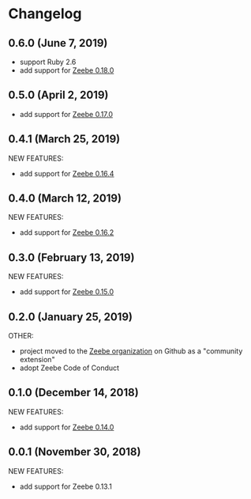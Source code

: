 # Changelog

## 0.6.0 (June 7, 2019)

- support Ruby 2.6
- add support for [Zeebe 0.18.0](https://github.com/zeebe-io/zeebe/releases/tag/0.18.0)

## 0.5.0 (April 2, 2019)

- add support for [Zeebe 0.17.0](https://github.com/zeebe-io/zeebe/releases/tag/0.17.0)

## 0.4.1 (March 25, 2019)

NEW FEATURES:

- add support for [Zeebe 0.16.4](https://github.com/zeebe-io/zeebe/releases/tag/0.16.4)

## 0.4.0 (March 12, 2019)

NEW FEATURES:

- add support for [Zeebe 0.16.2](https://github.com/zeebe-io/zeebe/releases/tag/0.16.2)

## 0.3.0 (February 13, 2019)

NEW FEATURES:

- add support for [Zeebe 0.15.0](https://github.com/zeebe-io/zeebe/releases/tag/0.15.0)

## 0.2.0 (January 25, 2019)

OTHER:

- project moved to the [Zeebe organization](https://github.com/zeebe-io) on Github as a "community extension"
- adopt Zeebe Code of Conduct

## 0.1.0 (December 14, 2018)

NEW FEATURES:

- add support for [Zeebe 0.14.0](https://github.com/zeebe-io/zeebe/releases/tag/0.14.0)

## 0.0.1 (November 30, 2018)

NEW FEATURES:

- add support for Zeebe 0.13.1
